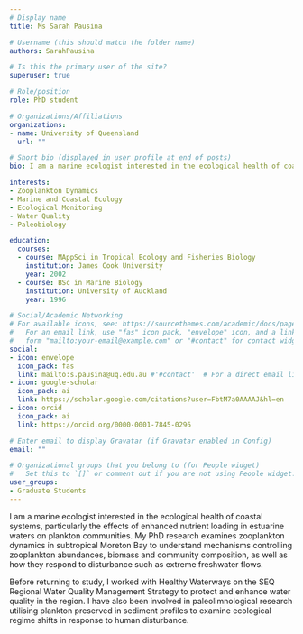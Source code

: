 ```yaml
---
# Display name
title: Ms Sarah Pausina

# Username (this should match the folder name)
authors: SarahPausina

# Is this the primary user of the site?
superuser: true

# Role/position
role: PhD student

# Organizations/Affiliations
organizations:
- name: University of Queensland
  url: ""

# Short bio (displayed in user profile at end of posts)
bio: I am a marine ecologist interested in the ecological health of coastal systems, particularly the effects of enhanced nutrient loading in estuarine waters on plankton communities.

interests:
- Zooplankton Dynamics
- Marine and Coastal Ecology
- Ecological Monitoring
- Water Quality
- Paleobiology

education:
  courses:
  - course: MAppSci in Tropical Ecology and Fisheries Biology
    institution: James Cook University
    year: 2002
  - course: BSc in Marine Biology
    institution: University of Auckland
    year: 1996

# Social/Academic Networking
# For available icons, see: https://sourcethemes.com/academic/docs/page-builder/#icons
#   For an email link, use "fas" icon pack, "envelope" icon, and a link in the
#   form "mailto:your-email@example.com" or "#contact" for contact widget.
social:
- icon: envelope
  icon_pack: fas
  link: mailto:s.pausina@uq.edu.au #'#contact'  # For a direct email link, use "mailto:s.pausina@uq.edu.au".
- icon: google-scholar
  icon_pack: ai
  link: https://scholar.google.com/citations?user=FbtM7a0AAAAJ&hl=en
- icon: orcid
  icon_pack: ai
  link: https://orcid.org/0000-0001-7845-0296 

# Enter email to display Gravatar (if Gravatar enabled in Config)
email: ""

# Organizational groups that you belong to (for People widget)
#   Set this to `[]` or comment out if you are not using People widget.
user_groups:
- Graduate Students
---
```

I am a marine ecologist interested in the ecological health of coastal systems, particularly the effects of enhanced nutrient loading in estuarine waters on plankton communities. My PhD research examines zooplankton dynamics in subtropical Moreton Bay to understand mechanisms controlling zooplankton abundances, biomass and community composition, as well as how they respond to disturbance such as extreme freshwater flows. 

Before returning to study, I worked with Healthy Waterways on the SEQ Regional Water Quality Management Strategy to protect and enhance water quality in the region. I have also been involved in paleolimnological research utilising plankton preserved in sediment profiles to examine ecological regime shifts in response to human disturbance.
